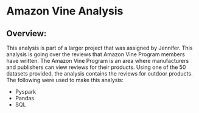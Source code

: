 # Amazon Vine Analysis
## Overview:
This analysis is part of a larger project that was assigned by Jennifer. This analysis is going over the reviews that Amazon Vine Program members have written. The Amazon Vine Program is an area where manufacturers and publishers can view reviews for their products. Using one of the 50 datasets provided, the analysis contains the reviews for outdoor products. The following were used to make this analysis:
  - Pyspark
  - Pandas
  - SQL
 


